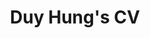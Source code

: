 ---
layout: cv/cv_pdf
title: Duy Hung's CV
permalink: /members/duyhungnguyen/cv-pdf.html
cv_pdf: /assets/pdf/cv/duyhungnguyen.pdf
---